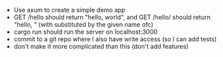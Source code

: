 * Use axum to create a simple demo app
* GET /hello should return "hello, world", and GET /hello/<name> should return "hello, <name>" (with <name> substituted by the given name ofc)
* cargo run should run the server on localhost:3000
* commit to a git repo where I also have write access (so I can add tests)
* don't make it more complicated than this (don't add features)
